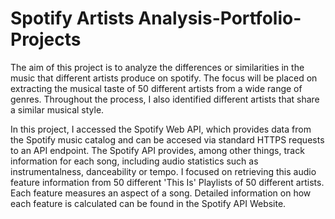 # Spotify Artists Analysis-Portfolio-Projects
The aim of this project is to analyze the differences or similarities in the music that different artists produce on spotify. The focus will be placed on extracting the musical taste of 50 different artists from a wide range of genres. Throughout the process, I also identified different artists that share a similar musical style.

In this project, I accessed the Spotify Web API, which provides data from the Spotify music catalog and can be accesed via standard HTTPS requests to an API endpoint. The Spotify API provides, among other things, track information for each song, including audio statistics such as instrumentalness, danceability or tempo. I focused on retrieving this audio feature information from 50 different 'This Is' Playlists of 50 different artists. Each feature measures an aspect of a song. Detailed information on how each feature is calculated can be found in the Spotify API Website.
